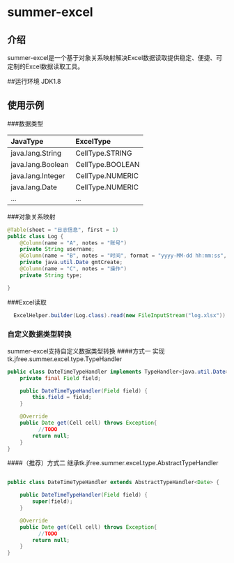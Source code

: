 # summer-excel

## 介绍
summer-excel是一个基于对象关系映射解决Excel数据读取提供稳定、便捷、可定制的Excel数据读取工具。

##运行环境
JDK1.8

## 使用示例

###数据类型

|JavaType|ExcelType|
|:---|:---|
|java.lang.String |CellType.STRING|
|java.lang.Boolean|CellType.BOOLEAN|
|java.lang.Integer|CellType.NUMERIC|
|java.lang.Date   |CellType.NUMERIC|
| ...|...|

###对象关系映射
``` Java
@Table(sheet = "日志信息", first = 1)
public class Log {
    @Column(name = "A", notes = "账号")
    private String username;
    @Column(name = "B", notes = "时间", format = "yyyy-MM-dd hh:mm:ss", typeHandler = DateTimeTypeHandler.class)
    private java.util.Date gmtCreate;
    @Column(name = "C", notes = "操作")
    private String type;

}
``` 
###Excel读取
``` Java
  ExcelHelper.builder(Log.class).read(new FileInputStream("log.xlsx")).getData().stream().forEach(System.out::println);
``` 

### 自定义数据类型转换
summer-excel支持自定义数据类型转换
####方式一 实现tk.jfree.summer.excel.type.TypeHandler
``` Java
public class DateTimeTypeHandler implements TypeHandler<java.util.Date> {
    private final Field field;

    public DateTimeTypeHandler(Field field) {
        this.field = field;
    }

    @Override
    public Date get(Cell cell) throws Exception{
          //TODO
        return null;
    }
}

```
####（推荐）方式二 继承tk.jfree.summer.excel.type.AbstractTypeHandler
``` Java

public class DateTimeTypeHandler extends AbstractTypeHandler<Date> {

    public DateTimeTypeHandler(Field field) {
        super(field);
    }

    @Override
    public Date get(Cell cell) throws Exception{
          //TODO
        return null;
    }
}

```